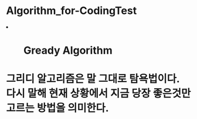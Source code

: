 # Algorithm_for-CodingTest
<li>
<h1><ul>Gready Algorithm</ul><h1>
<p>그리디 알고리즘은 말 그대로 탐욕법이다. 다시 말해 <strong>현재 상황에서 지금 당장 좋은것만 고르는 방법</strong>을 의미한다.</p>
</li>
